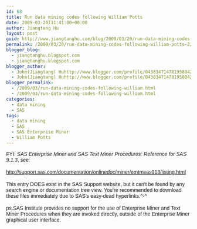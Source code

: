 ```yaml
---
id: 68
title: Run data mining codes following William Potts
date: 2009-03-20T11:41:00+00:00
author: Jiangtang Hu
layout: post
guid: http://www.jiangtanghu.com/blog/2009/03/20/run-data-mining-codes-following-william-potts-2/
permalink: /2009/03/20/run-data-mining-codes-following-william-potts-2/
blogger_blog:
  - jiangtanghu.blogspot.com
  - jiangtanghu.blogspot.com
blogger_author:
  - John(Jiangtang) Huhttp://www.blogger.com/profile/04383471478195804254JiangtangHu@gmail.com
  - John(Jiangtang) Huhttp://www.blogger.com/profile/04383471478195804254JiangtangHu@gmail.com
blogger_permalink:
  - /2009/03/run-data-mining-codes-following-william.html
  - /2009/03/run-data-mining-codes-following-william.html
categories:
  - data mining
  - SAS
tags:
  - data mining
  - SAS
  - SAS Enterprise Miner
  - William Potts
---
```

<div>
  <font face=Arial>FYI: <em>SAS Enterprise Miner and SAS Text Miner Procedures: Reference for SAS 9.1.3</em>, see:</font>
</div>

<div>
  <font face=Arial></font>&nbsp;
</div>

<div>
  <font face=Arial><a  href="http://support.sas.com/documentation/onlinedoc/miner/emtmsas913/listing.html">http://support.sas.com/documentation/onlinedoc/miner/emtmsas913/listing.html</a></font>
</div>

<div>
  <font face=Arial></font>&nbsp;
</div>

<div>
  <font face=Arial>This entry DOES exist in the SAS Support website, but it can&#8217;t be found by any search engine or documentation tree view. </font><font face=Arial>You&#8217;re recommended to download these files immediately due to SAS&#8217;s easy-dead hyperlinks.^-^ </font>
</div>

<div>
  <font face=Arial></font>&nbsp;
</div>

<div>
  <font face=Arial>ps.SAS Institute provides no support for the use of Enterprise Miner and Text Miner Procedures when they are invoked directly, outside of the Enterprise Miner graphical user interface.</font>
</div>